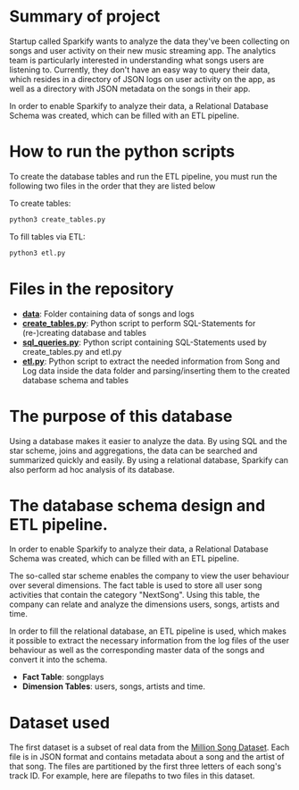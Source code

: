 # Summary of project

Startup called Sparkify wants to analyze the data they've been collecting on songs and user activity on their new music streaming app. The analytics team is particularly interested in understanding what songs users are listening to. Currently, they don't have an easy way to query their data, which resides in a directory of JSON logs on user activity on the app, as well as a directory with JSON metadata on the songs in their app.

In order to enable Sparkify to analyze their data, a Relational Database Schema was created, which can be filled with an ETL pipeline.

# How to run the python scripts

To create the database tables and run the ETL pipeline, you must run the following two files in the order that they are listed below

To create tables:
```bash
python3 create_tables.py
```
To fill tables via ETL:
```bash
python3 etl.py
```

# Files in the repository


* **[data](data)**: Folder containing data of songs and logs 
* **[create_tables.py](create_tables.py)**: Python script to perform SQL-Statements for (re-)creating database and tables
* **[sql_queries.py](sql_queries.py)**: Python script containing SQL-Statements used by create_tables.py and etl.py
* **[etl.py](etl.py)**: Python script to extract the needed information from Song and Log data inside the data folder and parsing/inserting them to the created database schema and tables

# The purpose of this database

Using a database makes it easier to analyze the data. By using SQL and the star scheme, joins and aggregations, the data can be searched and summarized quickly and easily.  By using a relational database, Sparkify can also perform ad hoc analysis of its database. 

# The database schema design and ETL pipeline.

In order to enable Sparkify to analyze their data, a Relational Database Schema was created, which can be filled with an ETL pipeline.

The so-called star scheme enables the company to view the user behaviour over several dimensions.
The fact table is used to store all user song activities that contain the category "NextSong". Using this table, the company can relate and analyze the dimensions users, songs, artists and time.

In order to fill the relational database, an ETL pipeline is used, which makes it possible to extract the necessary information from the log files of the user behaviour as well as the corresponding master data of the songs and convert it into the schema.

* **Fact Table**: songplays
* **Dimension Tables**: users, songs, artists and time.

# Dataset used

The first dataset is a subset of real data from the [Million Song Dataset](http://millionsongdataset.com/). Each file is in JSON format and contains metadata about a song and the artist of that song. The files are partitioned by the first three letters of each song's track ID. For example, here are filepaths to two files in this dataset.

